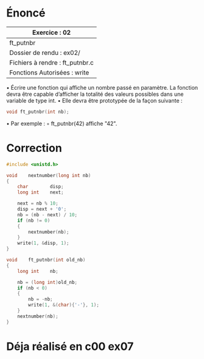 # Énoncé

| Exercice : 02                   |
| ------------------------------- |
| ft_putnbr                       |
| Dossier de rendu : ex02/        |
| Fichiers à rendre : ft_putnbr.c |
| Fonctions Autorisées : write    |
• Écrire une fonction qui affiche un nombre passé en paramètre. La fonction devra
être capable d’afficher la totalité des valeurs possibles dans une variable de type
int.
• Elle devra être prototypée de la façon suivante :
```C
void ft_putnbr(int nb);
```
• Par exemple :
◦ ft_putnbr(42) affiche "42".
# Correction

```C
#include <unistd.h>

void	nextnumber(long int nb)
{
	char		disp;
	long int	next;

	next = nb % 10;
	disp = next + '0';
	nb = (nb - next) / 10;
	if (nb != 0)
	{
		nextnumber(nb);
	}
	write(1, &disp, 1);
}

void	ft_putnbr(int old_nb)
{
	long int	nb;

	nb = (long int)old_nb;
	if (nb < 0)
	{
		nb = -nb;
		write(1, &(char){'-'}, 1);
	}
	nextnumber(nb);
}
```

# Déja réalisé en c00 ex07